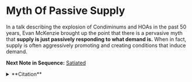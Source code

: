 # Myth Of Passive Supply

In a talk describing the explosion of Condiminums and HOAs in the past 50 years, Evan McKenzie brought up the point that there is a pervasive myth that **supply is just passively responding to what demand is.**  When in fact, supply is often aggressively promoting and creating conditions that induce demand. 

**Next Note in Sequence:** [Satiated](MythOPS_1Satiated.md)


<details> 
<summary> **Citation** </summary>
McKenzie, Evan. "Condo Collapse: Rise and Fall of Residential Private Governments and Lessons From Surfside Flordia." HLS Urbanists Lunch Series, 4/13/2022, HLS, Cambridge. 

  
<details>
  <summary> Event Poster </Summary>
  
  ![image](https://user-images.githubusercontent.com/34726888/163588303-511cc134-0a89-413e-9662-ba00923ef4ab.png)
</details>
  
  </details>

